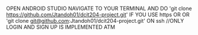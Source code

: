 OPEN ANDROID STUDIO 
NAVIGATE TO YOUR TERMINAL AND DO 'git clone https://github.com/Jtandoh01/dcit204-project.git' IF YOU USE https OR 
OR 'git clone git@github.com:Jtandoh01/dcit204-project.git' ON ssh
//ONLY LOGIN AND SIGN UP IS IMPLEMENTED ATM